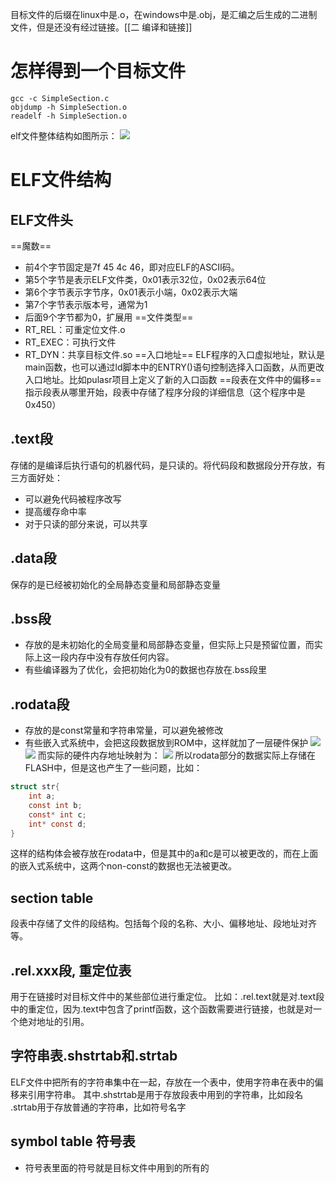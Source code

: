 目标文件的后缀在linux中是.o，在windows中是.obj，是汇编之后生成的二进制文件，但是还没有经过链接。[[二 编译和链接]]
# 怎样得到一个目标文件
```shell
gcc -c SimpleSection.c
objdump -h SimpleSection.o
readelf -h SimpleSection.o
```

elf文件整体结构如图所示：
![](elf.png)
# ELF文件结构
## ELF文件头

==魔数==
- 前4个字节固定是7f 45 4c 46，即对应ELF的ASCII码。
- 第5个字节是表示ELF文件类，0x01表示32位，0x02表示64位
- 第6个字节表示字节序，0x01表示小端，0x02表示大端
- 第7个字节表示版本号，通常为1
- 后面9个字节都为0，扩展用
==文件类型==
- RT_REL：可重定位文件.o
- RT_EXEC：可执行文件
- RT_DYN：共享目标文件.so
==入口地址==
ELF程序的入口虚拟地址，默认是main函数，也可以通过ld脚本中的ENTRY()语句控制选择入口函数，从而更改入口地址。比如pulasr项目上定义了新的入口函数
==段表在文件中的偏移==
指示段表从哪里开始，段表中存储了程序分段的详细信息（这个程序中是0x450）
## .text段
存储的是编译后执行语句的机器代码，是只读的。将代码段和数据段分开存放，有三方面好处：
- 可以避免代码被程序改写
- 提高缓存命中率
- 对于只读的部分来说，可以共享
## .data段
保存的是已经被初始化的全局静态变量和局部静态变量
## .bss段
- 存放的是未初始化的全局变量和局部静态变量，但实际上只是预留位置，而实际上这一段内存中没有存放任何内容。
- 有些编译器为了优化，会把初始化为0的数据也存放在.bss段里
## .rodata段
- 存放的是const常量和字符串常量，可以避免被修改
- 有些嵌入式系统中，会把这段数据放到ROM中，这样就加了一层硬件保护
![](pwm_normal_boot_ro.png)
![](pwm_normal_boot_bss.png)
而实际的硬件内存地址映射为：
![](memory_region.png)
所以rodata部分的数据实际上存储在FLASH中，但是这也产生了一些问题，比如：
```C
struct str{
	int a;
	const int b;
	const* int c;
	int* const d;
}
```
这样的结构体会被存放在rodata中，但是其中的a和c是可以被更改的，而在上面的嵌入式系统中，这两个non-const的数据也无法被更改。
## section table
段表中存储了文件的段结构。包括每个段的名称、大小、偏移地址、段地址对齐等。
## .rel.xxx段, 重定位表
用于在链接时对目标文件中的某些部位进行重定位。
比如：.rel.text就是对.text段中的重定位，因为.text中包含了printf函数，这个函数需要进行链接，也就是对一个绝对地址的引用。
## 字符串表.shstrtab和.strtab
ELF文件中把所有的字符串集中在一起，存放在一个表中，使用字符串在表中的偏移来引用字符串。
其中.shstrtab是用于存放段表中用到的字符串，比如段名
.strtab用于存放普通的字符串，比如符号名字
## symbol table 符号表
- 符号表里面的符号就是目标文件中用到的所有的
